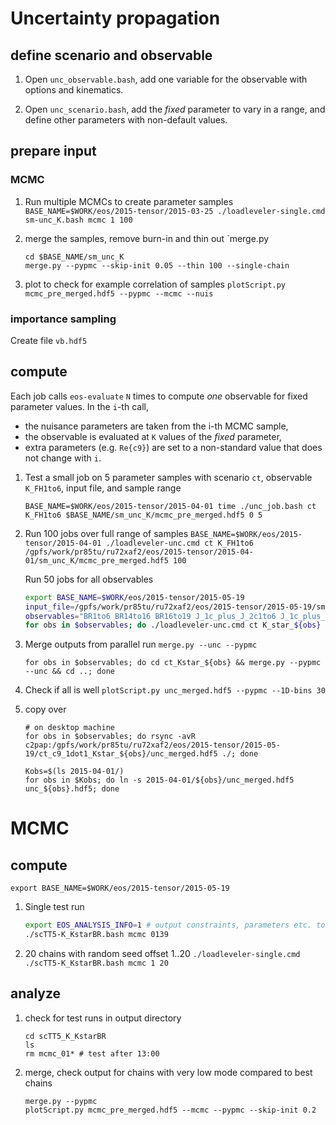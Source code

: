 Uncertainty propagation
========================

define scenario and observable
---------------------------

1. Open `unc_observable.bash`, add one variable for the observable
   with options and kinematics.

2. Open `unc_scenario.bash`, add the *fixed* parameter to vary in a range, and
   define other parameters with non-default values.

prepare input
-------------

### MCMC

1. Run multiple MCMCs to create parameter samples
   `BASE_NAME=$WORK/eos/2015-tensor/2015-03-25 ./loadleveler-single.cmd sm-unc_K.bash mcmc 1 100`

2. merge the samples, remove burn-in and thin out `merge.py

   ```
   cd $BASE_NAME/sm_unc_K
   merge.py --pypmc --skip-init 0.05 --thin 100 --single-chain
   ```

3. plot to check for example correlation of samples
   `plotScript.py mcmc_pre_merged.hdf5 --pypmc --mcmc --nuis`

### importance sampling

Create file `vb.hdf5`

compute
-------

Each job calls `eos-evaluate` `N` times to compute *one* observable for fixed
parameter values. In the `i`-th call,
* the nuisance parameters are taken from the i-th MCMC sample,
* the observable is evaluated at `K` values of the *fixed* parameter,
* extra parameters (e.g. `Re{c9}`) are set to a non-standard value that does not change with `i`.

1. Test a small job on 5 parameter samples with scenario `ct`, observable `K_FH1to6`, input file, and sample range
   ```
   BASE_NAME=$WORK/eos/2015-tensor/2015-04-01 time ./unc_job.bash ct K_FH1to6 $BASE_NAME/sm_unc_K/mcmc_pre_merged.hdf5 0 5
   ```

2. Run 100 jobs over full range of samples
   `BASE_NAME=$WORK/eos/2015-tensor/2015-04-01 ./loadleveler-unc.cmd ct K_FH1to6 /gpfs/work/pr85tu/ru72xaf2/eos/2015-tensor/2015-04-01/sm_unc_K/mcmc_pre_merged.hdf5 100`

   Run 50 jobs for all observables
   ```bash
   export BASE_NAME=$WORK/eos/2015-tensor/2015-05-19
   input_file=/gpfs/work/pr85tu/ru72xaf2/eos/2015-tensor/2015-05-19/sm_unc_Kstar/mcmc_pre_merged.hdf5
   observables="BR1to6 BR14to16 BR16to19 J_1c_plus_J_2c1to6 J_1c_plus_J_2c15to19 J_1s_minus_3J_2s1to6 J_1s_minus_3J_2s15to19"
   for obs in $observables; do ./loadleveler-unc.cmd ct K_star_${obs} ${input_file} 50; done
   ```

3. Merge outputs from parallel run
   `merge.py --unc --pypmc`

    `for obs in $observables; do cd ct_Kstar_${obs} && merge.py --pypmc --unc && cd ..; done`

4. Check if all is well
   `plotScript.py unc_merged.hdf5 --pypmc --1D-bins 30`

5. copy over
    ```
    # on desktop machine
    for obs in $observables; do rsync -avR c2pap:/gpfs/work/pr85tu/ru72xaf2/eos/2015-tensor/2015-05-19/ct_c9_1dot1_Kstar_${obs}/unc_merged.hdf5 ./; done

    Kobs=$(ls 2015-04-01/)
    for obs in $Kobs; do ln -s 2015-04-01/${obs}/unc_merged.hdf5 unc_${obs}.hdf5; done
    ```

MCMC
====

compute
-------

`export BASE_NAME=$WORK/eos/2015-tensor/2015-05-19`

1. Single test run

    ```bash
    export EOS_ANALYSIS_INFO=1 # output constraints, parameters etc. to log file
    ./scTT5-K_KstarBR.bash mcmc 0139
    ```

2. 20 chains with random seed offset 1..20
   `./loadleveler-single.cmd ./scTT5-K_KstarBR.bash mcmc 1 20`

analyze
-------

1. check for test runs in output directory
   ```
   cd scTT5_K_KstarBR
   ls
   rm mcmc_01* # test after 13:00
   ```
2. merge, check output for chains with very low mode compared to best chains
   ```
   merge.py --pypmc
   plotScript.py mcmc_pre_merged.hdf5 --mcmc --pypmc --skip-init 0.2
   ```
